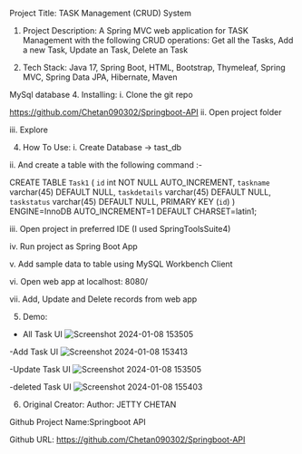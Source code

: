 Project Title:
TASK Management (CRUD) System

1. Project Description:
A Spring MVC web application for TASK Management with the following CRUD operations:
Get all the Tasks,
Add a new Task,
Update an Task,
Delete an Task


2. Tech Stack:
Java 17,
Spring Boot,
HTML,
Bootstrap,
Thymeleaf,
Spring MVC,
Spring Data JPA,
Hibernate,
Maven

MySql database
4. Installing:
i. Clone the git repo

https://github.com/Chetan090302/Springboot-API
ii. Open project folder

iii. Explore

4. How To Use:
i. Create Database -> tast_db

ii. And create a table with the following command :-

CREATE TABLE `Task1` (
  `id` int NOT NULL AUTO_INCREMENT,
  `taskname` varchar(45) DEFAULT NULL,
  `taskdetails` varchar(45) DEFAULT NULL,
  `taskstatus` varchar(45) DEFAULT NULL,
  PRIMARY KEY (`id`)
) ENGINE=InnoDB AUTO_INCREMENT=1 DEFAULT CHARSET=latin1;


iii. Open project in preferred IDE (I used SpringToolsSuite4)

iv.  Run project as Spring Boot App

v. Add sample data to table using MySQL Workbench Client

vi. Open web app at localhost: 8080/

vii. Add, Update and Delete records from web app

5. Demo:
- All Task UI
![Screenshot 2024-01-08 153505](https://github.com/Chetan090302/Springboot-API/assets/134623805/8e99966f-93b8-4da6-b17d-979e76920420)

-Add Task UI
![Screenshot 2024-01-08 153413](https://github.com/Chetan090302/Springboot-API/assets/134623805/9b6236ec-ceaf-4d48-8056-1e4b9b2a2398)

-Update Task UI
![Screenshot 2024-01-08 153505](https://github.com/Chetan090302/Springboot-API/assets/134623805/8e99966f-93b8-4da6-b17d-979e76920420)


-deleted Task UI
![Screenshot 2024-01-08 155403](https://github.com/Chetan090302/Springboot-API/assets/134623805/c753c503-3e74-4fa8-b228-ce53a67f7cdf)



6. Original Creator:
Author: JETTY CHETAN

Github Project Name:Springboot API

Github URL: https://github.com/Chetan090302/Springboot-API

